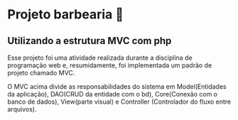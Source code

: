 # Projeto barbearia 💈

##  Utilizando a estrutura MVC com php

Esse projeto foi uma atividade realizada durante a disciplina de programação web 
e, resumidamente, foi implementada um padrão de projeto chamado MVC.

O MVC acima divide as responsabilidades do sistema em Model(Entidades da aplicação), DAO(CRUD da entidade com o bd), Core(Conexão com o banco de dados),
View(parte visual) e Controller (Controlador do fluxo entre arquivos).
